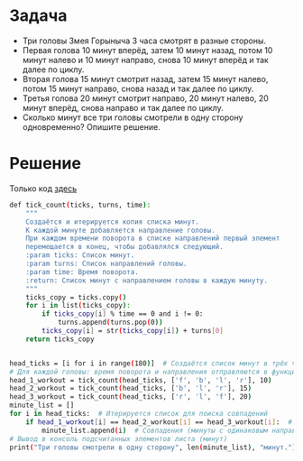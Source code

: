 # Задача
- Три головы Змея Горыныча 3 часа смотрят в разные стороны.
- Первая голова 10 минут вперёд, затем 10 минут назад, потом 10 минут налево и 10 минут направо, снова 10 минут вперёд и так далее по циклу.
- Вторая голова 15 минут смотрит назад, затем 15 минут налево, потом 15 минут направо, снова назад и так далее по циклу.
- Третья голова 20 минут смотрит направо, 20 минут налево, 20 минут вперёд, снова направо и так далее по циклу.
- Сколько минут все три головы смотрели в одну сторону одновременно? Опишите решение.

# Решение
Только код [здесь](https://github.com/v-las/Python/blob/main/Exercises/interview_tasks/iv_task_01/pure_code.py)
```sh
def tick_count(ticks, turns, time):
    """
    Создаётся и итерируется копия списка минут.
    К каждой минуте добавляется направление головы.
    При каждом времени поворота в списке направлений первый элемент
    перемещается в конец, чтобы добавлялся следующий.
    :param ticks: Список минут.
    :param turns: Список направлений головы.
    :param time: Время поворота.
    :return: Список минут с направлением головы в каждую минуту.
    """
    ticks_copy = ticks.copy()
    for i in list(ticks_copy):
        if ticks_copy[i] % time == 0 and i != 0:
            turns.append(turns.pop(0))
        ticks_copy[i] = str(ticks_copy[i]) + turns[0]
    return ticks_copy


head_ticks = [i for i in range(180)]  # Создаётся список минут в трёх часах
# Для каждой головы: время поворота и направления отправляются в функцию
head_1_workout = tick_count(head_ticks, ['f', 'b', 'l', 'r'], 10)
head_2_workout = tick_count(head_ticks, ['b', 'l', 'r'], 15)
head_3_workout = tick_count(head_ticks, ['r', 'l', 'f'], 20)
minute_list = []
for i in head_ticks:  # Итерируется список для поиска совпадений
    if head_1_workout[i] == head_2_workout[i] == head_3_workout[i]:  # Сравниваются между собой списки трёх голов
        minute_list.append(i)  # Совпадения (минуты с одинаковым направлением) добавляются в лист
# Вывод в консоль подсчитанных элементов листа (минут)
print("Три головы смотрели в одну сторону", len(minute_list), "минут.")

```
